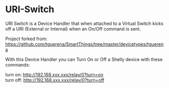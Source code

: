 # URI-Switch

URI Switch is a Device Handler that when attached to a Virtual Switch kicks off a URI (External or Internal) when an On/Off command is sent.

Project forked from: 
https://github.com/tguerena/SmartThings/tree/master/devicetypes/tguerena

With this Device Handler you can Turn On or Off a Shelly device with these commands:

turn on: http://192.168.xxx.xxx/relay/0?turn=on   
turn off: http://192.168.xxx.xxx/relay/0?turn=off
